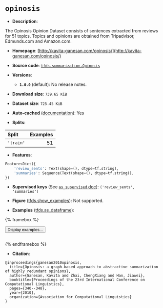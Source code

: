 <div itemscope itemtype="http://schema.org/Dataset">
  <div itemscope itemprop="includedInDataCatalog" itemtype="http://schema.org/DataCatalog">
    <meta itemprop="name" content="TensorFlow Datasets" />
  </div>
  <meta itemprop="name" content="opinosis" />
  <meta itemprop="description" content="The Opinosis Opinion Dataset consists of sentences extracted from reviews for 51 topics.&#10;Topics and opinions are obtained from Tripadvisor, Edmunds.com and Amazon.com.&#10;&#10;To use this dataset:&#10;&#10;```python&#10;import tensorflow_datasets as tfds&#10;&#10;ds = tfds.load(&#x27;opinosis&#x27;, split=&#x27;train&#x27;)&#10;for ex in ds.take(4):&#10;  print(ex)&#10;```&#10;&#10;See [the guide](https://www.tensorflow.org/datasets/overview) for more&#10;informations on [tensorflow_datasets](https://www.tensorflow.org/datasets).&#10;&#10;" />
  <meta itemprop="url" content="https://www.tensorflow.org/datasets/catalog/opinosis" />
  <meta itemprop="sameAs" content="http://kavita-ganesan.com/opinosis/" />
  <meta itemprop="citation" content="@inproceedings{ganesan2010opinosis,&#10;  title={Opinosis: a graph-based approach to abstractive summarization of highly redundant opinions},&#10;  author={Ganesan, Kavita and Zhai, ChengXiang and Han, Jiawei},&#10;  booktitle={Proceedings of the 23rd International Conference on Computational Linguistics},&#10;  pages={340--348},&#10;  year={2010},&#10;  organization={Association for Computational Linguistics}&#10;}" />
</div>

# `opinosis`


*   **Description**:

The Opinosis Opinion Dataset consists of sentences extracted from reviews for 51
topics. Topics and opinions are obtained from Tripadvisor, Edmunds.com and
Amazon.com.

*   **Homepage**:
    [http://kavita-ganesan.com/opinosis/](http://kavita-ganesan.com/opinosis/)

*   **Source code**:
    [`tfds.summarization.Opinosis`](https://github.com/tensorflow/datasets/tree/master/tensorflow_datasets/summarization/opinosis.py)

*   **Versions**:

    *   **`1.0.0`** (default): No release notes.

*   **Download size**: `739.65 KiB`

*   **Dataset size**: `725.45 KiB`

*   **Auto-cached**
    ([documentation](https://www.tensorflow.org/datasets/performances#auto-caching)):
    Yes

*   **Splits**:

Split     | Examples
:-------- | -------:
`'train'` | 51

*   **Features**:

```python
FeaturesDict({
    'review_sents': Text(shape=(), dtype=tf.string),
    'summaries': Sequence(Text(shape=(), dtype=tf.string)),
})
```

*   **Supervised keys** (See
    [`as_supervised` doc](https://www.tensorflow.org/datasets/api_docs/python/tfds/load#args)):
    `('review_sents', 'summaries')`

*   **Figure**
    ([tfds.show_examples](https://www.tensorflow.org/datasets/api_docs/python/tfds/visualization/show_examples)):
    Not supported.

*   **Examples**
    ([tfds.as_dataframe](https://www.tensorflow.org/datasets/api_docs/python/tfds/as_dataframe)):

<!-- mdformat off(HTML should not be auto-formatted) -->

{% framebox %}

<button id="displaydataframe">Display examples...</button>
<div id="dataframecontent" style="overflow-x:auto"></div>
<script src="https://www.gstatic.com/external_hosted/jquery2.min.js"></script>
<script>
var url = "https://storage.googleapis.com/tfds-data/visualization/dataframe/opinosis-1.0.0.html";
$(document).ready(() => {
  $("#displaydataframe").click((event) => {
    // Disable the button after clicking (dataframe loaded only once).
    $("#displaydataframe").prop("disabled", true);

    // Pre-fetch and display the content
    $.get(url, (data) => {
      $("#dataframecontent").html(data);
    }).fail(() => {
      $("#dataframecontent").html(
        'Error loading examples. If the error persist, please open '
        + 'a new issue.'
      );
    });
  });
});
</script>

{% endframebox %}

<!-- mdformat on -->

*   **Citation**:

```
@inproceedings{ganesan2010opinosis,
  title={Opinosis: a graph-based approach to abstractive summarization of highly redundant opinions},
  author={Ganesan, Kavita and Zhai, ChengXiang and Han, Jiawei},
  booktitle={Proceedings of the 23rd International Conference on Computational Linguistics},
  pages={340--348},
  year={2010},
  organization={Association for Computational Linguistics}
}
```
